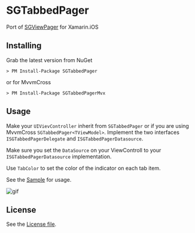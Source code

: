 # SGTabbedPager
Port of [SGViewPager][4] for Xamarin.iOS

## Installing
Grab the latest version from NuGet

    > PM Install-Package SGTabbedPager

or for MvvmCross

    > PM Install-Package SGTabbedPagerMvx
    
## Usage
Make your `UIVievController` inherit from `SGTabbedPager` or if you are using MvvmCross `SGTabbedPager<TViewModel>`. Implement the two interfaces `ISGTabbedPagerDelegate` and `ISGTabbedPagerDatasource`.

Make sure you set the `DataSource` on your ViewControll to your `ISGTabbedPagerDatasource` implementation.

Use `TabColor` to set the color of the indicator on each tab item.

See the [Sample][2] for usage.

![gif][1]

## License
See the [License file][3].


[1]: http://zippy.gfycat.com/UnderstatedCheerfulAsiandamselfly.gif
[2]: https://github.com/Cheesebaron/SGTabbedPager/tree/master/Samples/Sample
[3]: https://github.com/Cheesebaron/SGTabbedPager/blob/master/LICENSE
[4]: https://github.com/graetzer/SGViewPager
